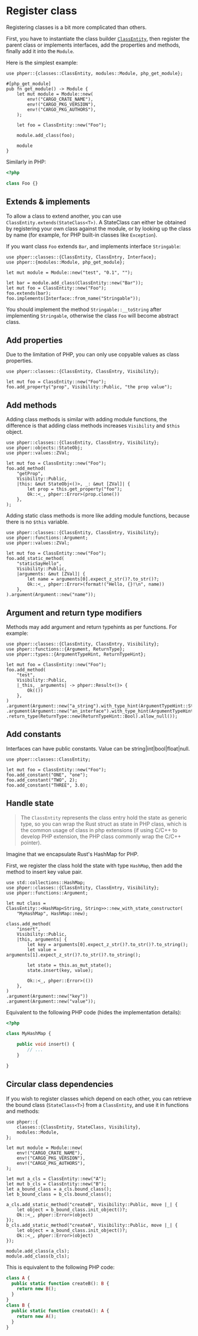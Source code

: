 # Register class

Registering classes is a bit more complicated than others.

First, you have to instantiate the class builder
[`ClassEntity`](phper::classes::ClassEntity), then register the parent class or
implements interfaces, add the properties and methods, finally add it into the
`Module`.

Here is the simplest example:

```rust,no_run
use phper::{classes::ClassEntity, modules::Module, php_get_module};

#[php_get_module]
pub fn get_module() -> Module {
    let mut module = Module::new(
        env!("CARGO_CRATE_NAME"),
        env!("CARGO_PKG_VERSION"),
        env!("CARGO_PKG_AUTHORS"),
    );

    let foo = ClassEntity::new("Foo");

    module.add_class(foo);

    module
}
```

Similarly in PHP:

```php
<?php

class Foo {}
```

## Extends & implements

To allow a class to extend another, you can use `ClassEntity.extends(StateClass<T>)`.
A StateClass can either be obtained by registering your own class against the module, or
by  looking up the class by name (for example, for PHP built-in classes like `Exception`).

If you want class `Foo` extends `Bar`, and implements interface `Stringable`:

```rust,no_run
use phper::classes::{ClassEntity, ClassEntry, Interface};
use phper::{modules::Module, php_get_module};

let mut module = Module::new("test", "0.1", "");

let bar = module.add_class(ClassEntity::new("Bar"));
let mut foo = ClassEntity::new("Foo");
foo.extends(bar);
foo.implements(Interface::from_name("Stringable"));
```

You should implement the method `Stringable::__toString` after implementing
`Stringable`, otherwise the class `Foo` will become abstract class.

## Add properties

Due to the limitation of PHP, you can only use copyable values as class properties.

```rust,no_run
use phper::classes::{ClassEntity, ClassEntry, Visibility};

let mut foo = ClassEntity::new("Foo");
foo.add_property("prop", Visibility::Public, "the prop value");
```

## Add methods

Adding class methods is similar with adding module functions, the difference is that
adding class methods increases `Visibility` and `$this` object.

```rust,no_run
use phper::classes::{ClassEntity, ClassEntry, Visibility};
use phper::objects::StateObj;
use phper::values::ZVal;

let mut foo = ClassEntity::new("Foo");
foo.add_method(
    "getProp",
    Visibility::Public,
    |this: &mut StateObj<()>, _: &mut [ZVal]| {
        let prop = this.get_property("foo");
        Ok::<_, phper::Error>(prop.clone())
    },
);
```

Adding static class methods is more like adding module functions, because there is no
`$this` variable.

```rust,no_run
use phper::classes::{ClassEntity, ClassEntry, Visibility};
use phper::functions::Argument;
use phper::values::ZVal;

let mut foo = ClassEntity::new("Foo");
foo.add_static_method(
    "staticSayHello",
    Visibility::Public,
    |arguments: &mut [ZVal]| {
        let name = arguments[0].expect_z_str()?.to_str()?;
        Ok::<_, phper::Error>(format!("Hello, {}!\n", name))
    },
).argument(Argument::new("name"));
```

## Argument and return type modifiers

Methods may add argument and return typehints as per functions. For example:

```rust,no_run
use phper::classes::{ClassEntity, ClassEntry, Visibility};
use phper::functions::{Argument, ReturnType};
use phper::types::{ArgumentTypeHint, ReturnTypeHint};

let mut foo = ClassEntity::new("Foo");
foo.add_method(
    "test",
    Visibility::Public,
    |_this, _arguments| -> phper::Result<()> {
        Ok(())
    },
)
.argument(Argument::new("a_string").with_type_hint(ArgumentTypeHint::String))
.argument(Argument::new("an_interface").with_type_hint(ArgumentTypeHint::ClassEntry(String::from(r"\MyNamespace\MyInterface"))))
.return_type(ReturnType::new(ReturnTypeHint::Bool).allow_null());
```

## Add constants
Interfaces can have public constants. Value can be string|int|bool|float|null.

```rust,no_run
use phper::classes::ClassEntity;

let mut foo = ClassEntity::new("Foo");
foo.add_constant("ONE", "one");
foo.add_constant("TWO", 2);
foo.add_constant("THREE", 3.0);
```

## Handle state

> The `ClassEntity` represents the class entry hold the state as generic type,
> so you can wrap the Rust struct as state in PHP class, which is the common usage
> of class in php extensions (if using C/C++ to develop PHP extension, the PHP class
> commonly wrap the C/C++ pointer).

Imagine that we encapsulate Rust's HashMap for PHP.

First, we register the class hold the state with type `HashMap`, then add the method
to insert key value pair.

```rust,no_run
use std::collections::HashMap;
use phper::classes::{ClassEntity, ClassEntry, Visibility};
use phper::functions::Argument;

let mut class =
ClassEntity::<HashMap<String, String>>::new_with_state_constructor(
    "MyHashMap", HashMap::new);

class.add_method(
    "insert",
    Visibility::Public,
    |this, arguments| {
        let key = arguments[0].expect_z_str()?.to_str()?.to_string();
        let value = arguments[1].expect_z_str()?.to_str()?.to_string();

        let state = this.as_mut_state();
        state.insert(key, value);

        Ok::<_, phper::Error>(())
    },
)
.argument(Argument::new("key"))
.argument(Argument::new("value"));
```

Equivalent to the following PHP code (hides the implementation details):

```php
<?php

class MyHashMap {

    public void insert() {
        // ...
    }

}
```

## Circular class dependencies
If you wish to register classes which depend on each other, you can retrieve the bound class (`StateClass<T>`)
from a `ClassEntity`, and use it in functions and methods:

```rust,no_run
use phper::{
    classes::{ClassEntity, StateClass, Visibility},
    modules::Module,
};

let mut module = Module::new(
    env!("CARGO_CRATE_NAME"),
    env!("CARGO_PKG_VERSION"),
    env!("CARGO_PKG_AUTHORS"),
);

let mut a_cls = ClassEntity::new("A");
let mut b_cls = ClassEntity::new("B");
let a_bound_class = a_cls.bound_class();
let b_bound_class = b_cls.bound_class();

a_cls.add_static_method("createB", Visibility::Public, move |_| {
    let object = b_bound_class.init_object()?;
    Ok::<_, phper::Error>(object)
});
b_cls.add_static_method("createA", Visibility::Public, move |_| {
    let object = a_bound_class.init_object()?;
    Ok::<_, phper::Error>(object)
});

module.add_class(a_cls);
module.add_class(b_cls);
```

This is equivalent to the following PHP code:
```php
class A {
  public static function createB(): B {
    return new B();
  }
}
class B {
  public static function createA(): A {
    return new A();
  }
}
```
